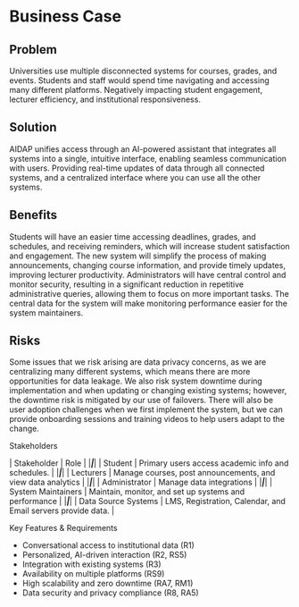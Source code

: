 # Business Case

## Problem

Universities use multiple disconnected systems for courses, grades, and events. Students and staff would spend time navigating and accessing many different platforms. Negatively impacting student engagement, lecturer efficiency, and institutional responsiveness.

## Solution

AIDAP unifies access through an AI-powered assistant that integrates all systems into a single, intuitive interface, enabling seamless communication with users. Providing real-time updates of data through all connected systems, and a centralized interface where you can use all the other systems.

## Benefits

Students will have an easier time accessing deadlines, grades, and schedules, and receiving reminders, which will increase student satisfaction and engagement. The new system will simplify the process of making announcements, changing course information, and provide timely updates, improving lecturer productivity. Administrators will have central control and monitor security, resulting in a significant reduction in repetitive administrative queries, allowing them to focus on more important tasks. The central data for the system will make monitoring performance easier for the system maintainers.

## Risks

Some issues that we risk arising are data privacy concerns, as we are centralizing many different systems, which means there are more opportunities for data leakage. We also risk system downtime during implementation and when updating or changing existing systems; however, the downtime risk is mitigated by our use of failovers. There will also be user adoption challenges when we first implement the system, but we can provide onboarding sessions and training videos to help users adapt to the change.

Stakeholders

| Stakeholder | Role |
|***|***|
| Student | Primary users access academic info and schedules. |
|***|***|
| Lecturers | Manage courses, post announcements, and view data analytics |
|***|***|
| Administrator | Manage data integrations |
|***|***|
| System Maintainers | Maintain, monitor, and set up systems and performance |
|***|***|
| Data Source Systems | LMS, Registration, Calendar, and Email servers provide data. |


Key Features & Requirements

- Conversational access to institutional data (R1)
- Personalized, AI-driven interaction (R2, RS5)
- Integration with existing systems (R3)
- Availability on multiple platforms (RS9)
- High scalability and zero downtime (RA7, RM1)
- Data security and privacy compliance (R8, RA5)